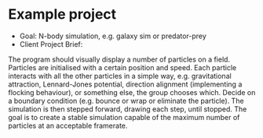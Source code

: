 # Example project

- Goal: N-body simulation, e.g. galaxy sim or predator-prey
- Client Project Brief:

The program should visually display a number of particles on a field.
Particles are initialised with a certain position and speed.
Each particle interacts with all the other particles in a simple way,
e.g. gravitational attraction, Lennard-Jones potential,
direction alignment (implementing a flocking behaviour), or something else,
the group chooses which. Decide on a boundary condition (e.g. bounce or wrap
or eliminate the particle). The simulation is then stepped forward, drawing
each step, until stopped. The goal is to create a stable simulation capable of
the maximum number of particles at an acceptable framerate.
